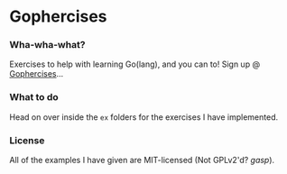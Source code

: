# Gophercises

### Wha-wha-what?
Exercises to help with learning Go(lang), and you can to! Sign up @ [Gophercises](https://gophercises.com)...

### What to do
Head on over inside the `ex` folders for the exercises I have implemented.

### License
All of the examples I have given are MIT-licensed (Not GPLv2'd? *gasp*).